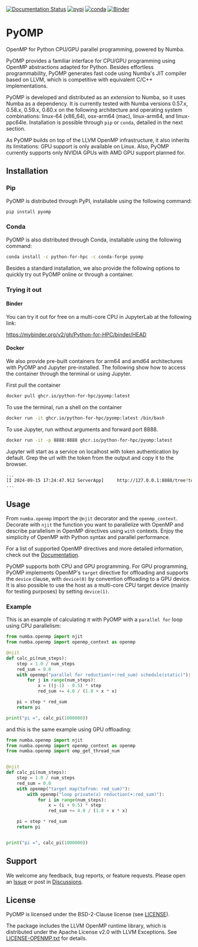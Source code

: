 [![Documentation Status](https://readthedocs.org/projects/pyomp/badge/?version=latest)](https://pyomp.readthedocs.io/en/latest/?badge=latest)
[![pypi](https://github.com/Python-for-HPC/PyOMP/actions/workflows/build-upload-wheels.yml/badge.svg?event=release)](https://github.com/Python-for-HPC/PyOMP/actions/workflows/build-upload-wheels.yml)
[![conda](https://github.com/Python-for-HPC/PyOMP/actions/workflows/build-upload-conda.yml/badge.svg?event=release)](https://github.com/Python-for-HPC/PyOMP/actions/workflows/build-upload-conda.yml)
[![Binder](https://mybinder.org/badge_logo.svg)](https://mybinder.org/v2/gh/Python-for-HPC/binder/HEAD)

# PyOMP
OpenMP for Python CPU/GPU parallel programming, powered by Numba.

PyOMP provides a familiar interface for CPU/GPU programming using OpenMP
abstractions adapted for Python.
Besides effortless programmability, PyOMP generates fast code using Numba's JIT
compiler based on LLVM, which is competitive with equivalent C/C++ implementations.

PyOMP is developed and distributed as an *extension* to Numba, so it uses
Numba as a dependency.
It is currently tested with Numba versions 0.57.x, 0.58.x, 0.59.x, 0.60.x on the
following architecture and operating system combinations: linux-64 (x86_64),
osx-arm64 (mac), linux-arm64, and linux-ppc64le.
Installation is possible through `pip` or `conda`, detailed in the next section.

As PyOMP builds on top of the LLVM OpenMP infrastructure, it also inherits its
limitations: GPU support is only available on Linux.
Also, PyOMP currently supports only NVIDIA GPUs with AMD GPU support planned for.

## Installation

### Pip
PyOMP is distributed through PyPI, installable using the following command:

```bash
pip install pyomp
```

### Conda
PyOMP is also distributed through Conda, installable using the following command:

```bash
conda install -c python-for-hpc -c conda-forge pyomp
```

Besides a standard installation, we also provide the following options to
quickly try out PyOMP online or through a container.

### Trying it out

#### Binder
You can try it out for free on a multi-core CPU in JupyterLab at the following link:

https://mybinder.org/v2/gh/Python-for-HPC/binder/HEAD

#### Docker

We also provide pre-built containers for arm64 and amd64 architectures with
PyOMP and Jupyter pre-installed.
The following show how to access the container through the terminal or using
Jupyter.

First pull the container
```bash
docker pull ghcr.io/python-for-hpc/pyomp:latest
```

To use the terminal, run a shell on the container
```bash
docker run -it ghcr.io/python-for-hpc/pyomp:latest /bin/bash
```

To use Jupyter, run without arguments and forward port 8888.
```bash
docker run -it -p 8888:8888 ghcr.io/python-for-hpc/pyomp:latest
```
Jupyter will start as a service on localhost with token authentication by default.
Grep the url with the token from the output and copy it to the browser.
```bash
...
[I 2024-09-15 17:24:47.912 ServerApp]     http://127.0.0.1:8888/tree?token=<token>
...
```

## Usage

From `numba.openmp` import the `@njit` decorator and the `openmp_context`.
Decorate with `njit` the function you want to parallelize with OpenMP and
describe parallelism in OpenMP directives using `with` contexts.
Enjoy the simplicity of OpenMP with Python syntax and parallel performance.

For a list of supported OpenMP directives and more detailed information, check
out the [Documentation](https://pyomp.readthedocs.io).

PyOMP supports both CPU and GPU programming.
For GPU programming, PyOMP implements OpenMP's `target` directive for offloading
and supports the `device` clause, with `device(0)` by convention offloading to a
GPU device.
It is also possible to use the host as a multi-core CPU target device (mainly
for testing purposes) by setting `device(1)`.

### Example

This is an example of calculating $\pi$ with PyOMP with a `parallel for` loop
using CPU parallelism:

```python
from numba.openmp import njit
from numba.openmp import openmp_context as openmp

@njit
def calc_pi(num_steps):
    step = 1.0 / num_steps
    red_sum = 0.0
    with openmp("parallel for reduction(+:red_sum) schedule(static)"):
        for j in range(num_steps):
            x = ((j-1) - 0.5) * step
            red_sum += 4.0 / (1.0 + x * x)

    pi = step * red_sum
    return pi

print("pi =", calc_pi(1000000))
```

and this is the same example using GPU offloading:

```python
from numba.openmp import njit
from numba.openmp import openmp_context as openmp
from numba.openmp import omp_get_thread_num


@njit
def calc_pi(num_steps):
    step = 1.0 / num_steps
    red_sum = 0.0
    with openmp("target map(tofrom: red_sum)"):
        with openmp("loop private(x) reduction(+:red_sum)"):
            for i in range(num_steps):
                x = (i + 0.5) * step
                red_sum += 4.0 / (1.0 + x * x)

    pi = step * red_sum
    return pi


print("pi =", calc_pi(1000000))

```

## Support

We welcome any feedback, bug reports, or feature requests.
Please open an [Issue](https://github.com/Python-for-HPC/PyOMP/issues) or post
in [Discussions](https://github.com/Python-for-HPC/PyOMP/discussions).

## License

PyOMP is licensed under the BSD-2-Clause license (see [LICENSE](LICENSE)).

The package includes the LLVM OpenMP runtime library, which is distributed under
the Apache License v2.0 with LLVM Exceptions. See
[LICENSE-OPENMP.txt](LICENSE-OPENMP.txt) for details.
